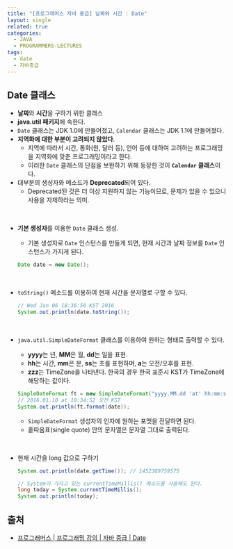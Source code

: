 ```yaml
---
title: "[프로그래머스 자바 중급] 날짜와 시간 : Date"
layout: single
related: true
categories:
  - JAVA
  - PROGRAMMERS-LECTURES
tags:
  - date
  - 자바중급
---
```


## Date 클래스
- **날짜**와 **시간**을 구하기 위한 클래스
- **java.util 패키지**에 속한다.
- `Date` 클래스는 JDK 1.0에 만들어졌고, `Calendar` 클래스는 JDK 1.1에 만들어졌다.
- **지역화에 대한 부분이 고려되지 않았다**.
  - 지역에 따라서 시간, 통화(원, 달러 등), 언어 등에 대하여 고려하는 프로그래밍을 지역화에 맞춘 프로그래밍이라고 한다.
  - 이러한 `Date` 클래스의 단점을 보완하기 위해 등장한 것이 **`Calendar` 클래스**이다.
- 대부분의 생성자와 메소드가 **Deprecated**되어 있다.
  - Deprecated된 것은 더 이상 지원하지 않는 기능이므로, 문제가 있을 수 있으니 사용을 자제하라는 의미.

<br/>

- **기본 생성자**를 이용한 `Date` 클래스 생성.
  - 기본 생성자로 `Date` 인스턴스를 만들게 되면, 현재 시간과 날짜 정보를 `Date` 인스턴스가 가지게 된다.
  
  ```java
  Date date = new Date();
  ```
  <br/>
  
- `toString()` 메소드를 이용하여 현재 시간을 문자열로 구할 수 있다.

  ```java
  // Wed Jan 06 18:36:56 KST 2016
  System.out.println(date.toString());
  ```
  <br/>
  
- `java.util.SimpleDateFormat` 클래스를 이용하여 원하는 형태로 출력할 수 있다.
  - **yyyy**는 년, **MM**은 월, **dd**는 일을 표현.
  - **hh**는 시간, **mm**은 분, **ss**는 초를 표현하며, **a**는 오전/오후를 표현.
  - **zzz**는 TimeZone을 나타낸다. 한국의 경우 한국 표준시 KST가 TimeZone에 해당하는 값이다.  

  ```java
  SimpleDateFormat ft = new SimpleDateFormat("yyyy.MM.dd 'at' hh:mm:ss a zzz");
  // 2016.01.10 at 10:34:52 오전 KST
  System.out.println(ft.format(date));
  ```
  - `SimpleDateFormat` 생성자의 인자에 원하는 포맷을 전달하면 된다.
  - 홑따옴표(single quote) 안의 문자열은 문자열 그대로 출력된다.

<br/>
  
- 현재 시간을 long 값으로 구하기

  ```java
  System.out.println(date.getTime()); // 1452389759575
  
  // System이 가지고 있는 currentTimeMillis() 메소드를 사용해도 된다.
  long today = System.currentTimeMillis();
  System.out.println(today);
  ```
  
## 출처
- [프로그래머스 \| 프로그래밍 강의 \| 자바 중급 \| Date](https://programmers.co.kr/learn/courses/9/lessons/263)
